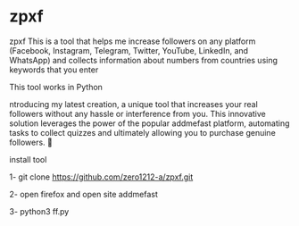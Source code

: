 # zpxf
zpxf  This is a tool that helps me increase followers on any platform (Facebook, Instagram, Telegram, Twitter, YouTube, LinkedIn, and WhatsApp) and collects information about numbers from countries using keywords that you enter


This tool works in Python

ntroducing my latest creation, a unique tool that increases your real followers without any hassle or interference from you. This innovative solution leverages the power of the popular addmefast platform, automating tasks to collect quizzes and ultimately allowing you to purchase genuine followers. 💼

install tool

1-  git clone https://github.com/zero1212-a/zpxf.git

2- open firefox and open site addmefast

3- python3 ff.py
